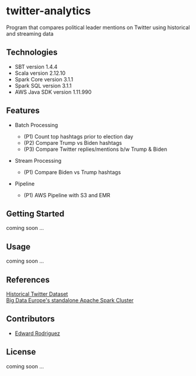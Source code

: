 # twitter-analytics

Program that compares political leader mentions on Twitter using historical and streaming data

## Technologies

- SBT version 1.4.4
- Scala version 2.12.10
- Spark Core version 3.1.1
- Spark SQL version 3.1.1
- AWS Java SDK version 1.11.990

## Features

- Batch Processing

  - (P1) Count top hashtags prior to election day
  - (P2) Compare Trump vs Biden hashtags
  - (P3) Compare Twitter replies/mentions b/w Trump & Biden

- Stream Processing

  - (P1) Compare Biden vs Trump hashtags

- Pipeline
  - (P1) AWS Pipeline with S3 and EMR

## Getting Started

coming soon ...

## Usage

coming soon ...

## References

[Historical Twitter Dataset](https://archive.org/details/archiveteam-twitter-stream-2016-11)  
[Big Data Europe's standalone Apache Spark Cluster](https://github.com/big-data-europe/docker-spark)

## Contributors

- [Edward Rodriguez](https://github.com/Edward-Rodriguez)

## License

coming soon ...
